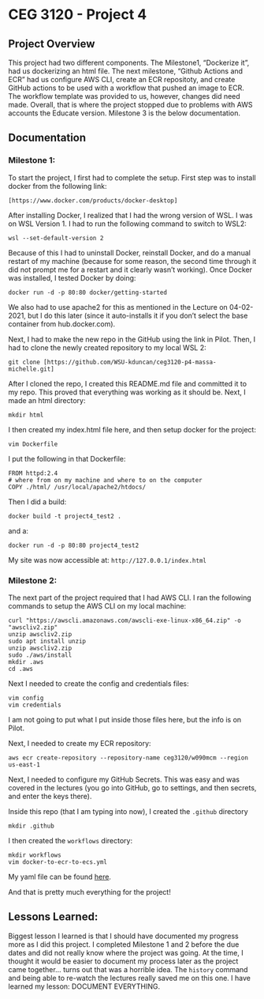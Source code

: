 # CEG 3120 - Project 4 

## Project Overview

This project had two different components. The Milestone1, “Dockerize it”, had us dockerizing an html file. The next milestone, “Github Actions and ECR” had us configure AWS CLI, create an ECR repositoty, and create GitHub actions to be used with a workflow that pushed an image to ECR. The workflow template was provided to us, however, changes did need made. Overall, that is where the project stopped due to problems with AWS accounts the Educate version. Milestone 3 is the below documentation.

## Documentation

### Milestone 1:

To start the project, I first had to complete the setup. First step was to install docker from the following link:

	[https://www.docker.com/products/docker-desktop]

After installing Docker, I realized that I had the wrong version of WSL. I was on WSL Version 1. I had to run the following command to switch to WSL2:

	wsl --set-default-version 2

Because of this I had to uninstall Docker, reinstall Docker, and do a manual restart of my machine (because for some reason, the second time through it did not prompt me for a restart and it clearly wasn’t working). Once Docker was installed, I tested Docker by doing: 

	docker run -d -p 80:80 docker/getting-started

We also had to use apache2 for this as mentioned in the Lecture on 04-02-2021, but I do this later (since it auto-installs it if you don’t select the base container from hub.docker.com). 

Next, I had to make the new repo in the GitHub using the link in Pilot. Then, I had to clone the newly created repository to my local WSL 2:

	git clone [https://github.com/WSU-kduncan/ceg3120-p4-massa-michelle.git]

After I cloned the repo, I created this README.md file and committed it to my repo. This proved that everything was working as it should be. Next, I made an html directory:

	mkdir html

I then created my index.html file here, and then setup docker for the project: 

	vim Dockerfile 

I put the following in that Dockerfile:

	FROM httpd:2.4
	# where from on my machine and where to on the computer
	COPY ./html/ /usr/local/apache2/htdocs/

Then I did a build:

	docker build -t project4_test2 .

and a:

	docker run -d -p 80:80 project4_test2

My site was now accessible at: `http://127.0.0.1/index.html`

### Milestone 2:

The next part of the project required that I had AWS CLI. I ran the following commands to setup the AWS CLI on my local machine:

	curl "https://awscli.amazonaws.com/awscli-exe-linux-x86_64.zip" -o "awscliv2.zip"
	unzip awscliv2.zip
	sudo apt install unzip
	unzip awscliv2.zip
	sudo ./aws/install
	mkdir .aws
	cd .aws

Next I needed to create the config and credentials files:

	vim config
	vim credentials

I am not going to put what I put inside those files here, but the info is on Pilot.

Next, I needed to create my ECR repository:

	aws ecr create-repository --repository-name ceg3120/w090mcm --region us-east-1

Next, I needed to configure my GitHub Secrets. This was easy and was covered in the lectures (you go into GitHub, go to settings, and then secrets, and enter the keys there). 

Inside this repo (that I am typing into now), I created the `.github` directory

	mkdir .github

I then created the `workflows` directory:

	mkdir workflows
	vim docker-to-ecr-to-ecs.yml

My yaml file can be found [here](.github/workflows/docker-to-ecr-to-ecs.yml).

And that is pretty much everything for the project!

## Lessons Learned:

Biggest lesson I learned is that I should have documented my progress more as I did this project. I completed Milestone 1 and 2 before the due dates and did not really know where the project was going. At the time, I thought it would be easier to document my process later as the project came together… turns out that was a horrible idea. The `history` command and being able to re-watch the lectures really saved me on this one. I have learned my lesson: DOCUMENT EVERYTHING.





